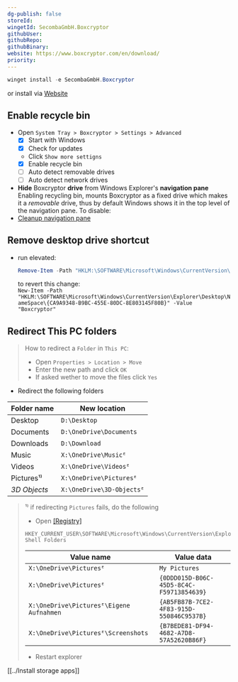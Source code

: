 ```yaml
---
dg-publish: false
storeId: 
wingetId: SecombaGmbH.Boxcryptor
githubUser: 
githubRepo: 
githubBinary: 
website: https://www.boxcryptor.com/en/download/
priority: 
---
```



```powershell
winget install -e SecombaGmbH.Boxcryptor
```

or install via [Website](https://www.boxcryptor.com/en/download/)

## Enable recycle bin
- Open `System Tray > Boxcryptor > Settings > Advanced`
  - [x] Start with Windows
  - [x] Check for updates
  - Click `Show more settigns`
  - [x] Enable recycle bin
  - [ ] Auto detect removable drives
  - [ ] Auto detect network drives
- **Hide** Boxcryptor **drive** from Windows Explorer's **navigation pane**  
  Enabling recycling bin, mounts Boxcryptor as a fixed drive which makes it a _removable_ drive, 
  thus by default Windows shows it in the top level of the navigation pane. To disable:
- [Cleanup navigation pane](File%20Explorer.md#Cleanup%20navigation%20pane)

## Remove desktop drive shortcut
- run elevated:
    ```powershell
    Remove-Item -Path "HKLM:\SOFTWARE\Microsoft\Windows\CurrentVersion\Explorer\Desktop\NameSpace\{CA9A9348-B9BC-455E-80DC-8E803145F80B}"
    ```
  to revert this change:  
  `New-Item -Path "HKLM:\SOFTWARE\Microsoft\Windows\CurrentVersion\Explorer\Desktop\NameSpace\{CA9A9348-B9BC-455E-80DC-8E803145F80B}" -Value "Boxcryptor"`

## Redirect This PC folders
> How to redirect a `Folder` in `This PC`:
> - Open `Properties > Location > Move`
> - Enter the new path and click `OK`
> - If asked wether to move the files click `Yes`

- Redirect the following folders

| Folder name  | New location              |
| ------------ | ------------------------- |
| Desktop      | `D:\Desktop`              |
| Documents    | `D:\OneDrive\Documents`   |
| Downloads    | `D:\Download`             |
| Music        | `X:\OneDrive\Musicᴱ`      |
| Videos       | `X:\OneDrive\Videosᴱ`     |
| Pictures¹⁾   | `X:\OneDrive\Picturesᴱ`   |
| _3D Objects_ | `X:\OneDrive\3D-Objectsᴱ` |

> ¹⁾ if redirecting `Pictures` fails, do the following  
> - Open [[Registry]](how-to-dos.md#--Edit-registry) 
> ```
> HKEY_CURRENT_USER\SOFTWARE\Microsoft\Windows\CurrentVersion\Explorer\User Shell Folders
> ```
> 
> | Value name                               | Value data                               |
> | ---------------------------------------- | ---------------------------------------- |
> | `X:\OneDrive\Picturesᴱ`                  | `My Pictures`                            |
> | `X:\OneDrive\Picturesᴱ`                  | `{0DDD015D-B06C-45D5-8C4C-F59713854639}` |
> | `X:\OneDrive\Picturesᴱ\Eigene Aufnahmen` | `{AB5FB87B-7CE2-4F83-915D-550846C9537B}` |
> | `X:\OneDrive\Picturesᴱ\Screenshots`      | `{B7BEDE81-DF94-4682-A7D8-57A52620B86F}` |
>
> - Restart explorer


[[../Install storage apps]]